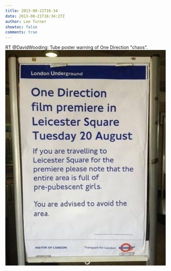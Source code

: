```yaml
---
title: 2013-08-21T16-34
date: 2013-08-21T16:34:27Z
author: Lee Turner
showtoc: false
comments: true
---
```


RT @DavidWooding: Tube poster warning of One Direction "chaos". ![](/img/x//370222374165438464-BSLjtGHIEAAGZoq.jpg)

